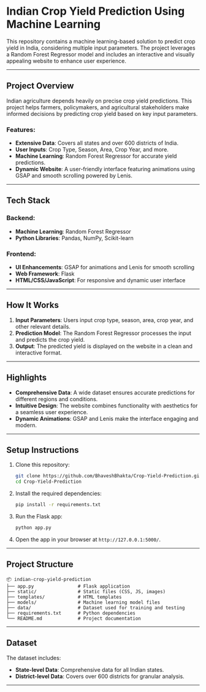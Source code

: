 # Indian Crop Yield Prediction Using Machine Learning

This repository contains a machine learning-based solution to predict crop yield in India, considering multiple input parameters. The project leverages a Random Forest Regressor model and includes an interactive and visually appealing website to enhance user experience.

---

## Project Overview

Indian agriculture depends heavily on precise crop yield predictions. This project helps farmers, policymakers, and agricultural stakeholders make informed decisions by predicting crop yield based on key input parameters. 

### Features:
- **Extensive Data**: Covers all states and over 600 districts of India.
- **User Inputs**: Crop Type, Season, Area, Crop Year, and more.
- **Machine Learning**: Random Forest Regressor for accurate yield predictions.
- **Dynamic Website**: A user-friendly interface featuring animations using GSAP and smooth scrolling powered by Lenis.

---

## Tech Stack

### Backend:
- **Machine Learning**: Random Forest Regressor
- **Python Libraries**: Pandas, NumPy, Scikit-learn

### Frontend:
- **UI Enhancements**: GSAP for animations and Lenis for smooth scrolling
- **Web Framework**: Flask
- **HTML/CSS/JavaScript**: For responsive and dynamic user interface

---

## How It Works

1. **Input Parameters**: Users input crop type, season, area, crop year, and other relevant details.
2. **Prediction Model**: The Random Forest Regressor processes the input and predicts the crop yield.
3. **Output**: The predicted yield is displayed on the website in a clean and interactive format.

---

## Highlights

- **Comprehensive Data**: A wide dataset ensures accurate predictions for different regions and conditions.
- **Intuitive Design**: The website combines functionality with aesthetics for a seamless user experience.
- **Dynamic Animations**: GSAP and Lenis make the interface engaging and modern.

---

## Setup Instructions

1. Clone this repository:  
   ```bash
   git clone https://github.com/BhaveshBhakta/Crop-Yield-Prediction.git
   cd Crop-Yield-Prediction
   ```

2. Install the required dependencies:  
   ```bash
   pip install -r requirements.txt
   ```

3. Run the Flask app:  
   ```bash
   python app.py
   ```

4. Open the app in your browser at `http://127.0.0.1:5000/`.

---

## Project Structure

```
📦 indian-crop-yield-prediction
├── app.py                # Flask application
├── static/               # Static files (CSS, JS, images)
├── templates/            # HTML templates
├── models/               # Machine learning model files
├── data/                 # Dataset used for training and testing
├── requirements.txt      # Python dependencies
└── README.md             # Project documentation
```

---

## Dataset

The dataset includes:
- **State-level Data**: Comprehensive data for all Indian states.
- **District-level Data**: Covers over 600 districts for granular analysis.

---

